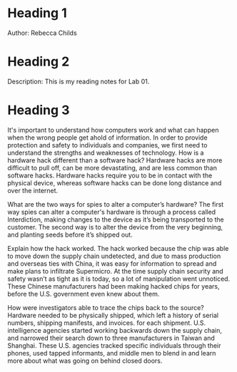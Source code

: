 # Heading 1
Author: Rebecca Childs
# Heading 2
Description: This is my reading notes for Lab 01.
# Heading 3
It's important to understand how computers work and what can happen when the wrong people get ahold of information. In order to provide protection and safety to individuals and companies, we first need to understand the strengths and weaknesses of technology. 
How is a hardware hack different than a software hack?
Hardware hacks are more difficult to pull off, can be more devastating, and are less common than software hacks. Hardware hacks require you to be in contact with the physical device, whereas software hacks can be done long distance and over the internet.

What are the two ways for spies to alter a computer’s hardware?
The first way spies can alter a computer's hardware is through a process called Interdiction, making changes to the device as it’s being transported to the customer. The second way is to alter the device from the very beginning, and planting seeds before it’s shipped out.

Explain how the hack worked.
The hack worked because the chip was able to move down the supply chain undetected, and due to mass production and overseas ties with China, it was easy for information to spread and make plans to infiltrate Supermicro. At the time supply chain security and safety wasn’t as tight as it is today, so a lot of manipulation went unnoticed. These Chinese manufacturers had been making hacked chips for years, before the U.S. government even knew about them. 

How were investigators able to trace the chips back to the source?
Hardware needed to be physically shipped, which left a history of serial numbers, shipping manifests, and invoices. for each shipment. U.S. intelligence agencies started working backwards down the supply chain, and narrowed their search down to three manufacturers in Taiwan and Shanghai. These U.S. agencies tracked specific individuals through their phones, used tapped informants, and middle men to blend in and learn more about what was going on behind closed doors. 
